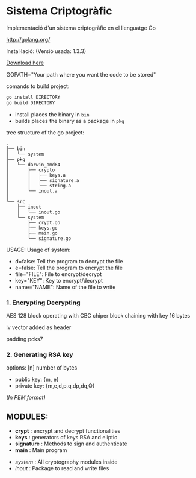 Sistema Criptogràfic
==================================

Implementació d'un sistema criptogràfic en el llenguatge Go

http://golang.org/

Instal·lació: (Versió usada: 1.3.3)

[Download here](http://golang.org/doc/install)

GOPATH="Your path where you want the code to be stored"


comands to build project: 

```bash
go install DIRECTORY
go build DIRECTORY
```

 - install places the binary in `bin`
 - builds places the binary as a package in `pkg`

tree structure of the go project:

```
.
├── bin
│   └── system
├── pkg
│   └── darwin_amd64
│       ├── crypto
│       │   ├── keys.a
│       │   ├── signature.a
│       │   └── string.a
│       └── inout.a
│  
└── src
    ├── inout
    │   └── inout.go
    └── system
        ├── crypt.go
        ├── keys.go
        ├── main.go
        └── signature.go
```

USAGE:
Usage of system:
  - d=false: Tell the program to decrypt the file
  - e=false: Tell the program to encrypt the file
  - file="FILE": File to encrypt/decrypt
  - key="KEY": Key to encrypt/decrypt
  - name="NAME": Name of the file to write


### 1. Encrypting Decrypting ###

AES 128 block  operating with CBC chiper block chaining  with key 16 bytes

iv  vector added as header

padding pcks7

### 2. Generating RSA key ###

options: [n] number of bytes
 
* public key: {m, e}
* private key: {m,e,d,p,q,dp,dq,Q}

_(In PEM format)_

## MODULES: ###

* __crypt__ : encrypt and decrypt functionalities
* __keys__ : generators of keys RSA and eliptic
* __signature__ : Methods to sign and authenticate
* __main__ : Main program 


- _system_ : All cryptography modules inside
- _inout_ : Package to read and write files



